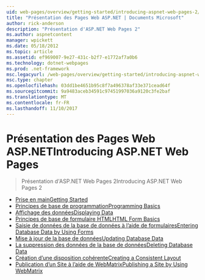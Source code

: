 ```yaml
---
uid: web-pages/overview/getting-started/introducing-aspnet-web-pages-2/index
title: "Présentation des Pages Web ASP.NET | Documents Microsoft"
author: rick-anderson
description: "Présentation d'ASP.NET Web Pages 2"
ms.author: aspnetcontent
manager: wpickett
ms.date: 05/18/2012
ms.topic: article
ms.assetid: ef969007-9e27-431c-b2f7-e1772af7a0b6
ms.technology: dotnet-webpages
ms.prod: .net-framework
msc.legacyurl: /web-pages/overview/getting-started/introducing-aspnet-web-pages-2
msc.type: chapter
ms.openlocfilehash: 03dd1be4651b95c8f7a496378af33e371cead64f
ms.sourcegitcommit: 9a9483aceb34591c97451997036a9120c3fe2baf
ms.translationtype: MT
ms.contentlocale: fr-FR
ms.lasthandoff: 11/10/2017
---
```

<a name="introducing-aspnet-web-pages"></a><span data-ttu-id="45cbf-103">Présentation des Pages Web ASP.NET</span><span class="sxs-lookup"><span data-stu-id="45cbf-103">Introducing ASP.NET Web Pages</span></span>
====================
> <span data-ttu-id="45cbf-104">Présentation d'ASP.NET Web Pages 2</span><span class="sxs-lookup"><span data-stu-id="45cbf-104">Introducing ASP.NET Web Pages 2</span></span>


- [<span data-ttu-id="45cbf-105">Prise en main</span><span class="sxs-lookup"><span data-stu-id="45cbf-105">Getting Started</span></span>](getting-started.md)
- [<span data-ttu-id="45cbf-106">Principes de base de programmation</span><span class="sxs-lookup"><span data-stu-id="45cbf-106">Programming Basics</span></span>](intro-to-web-pages-programming.md)
- [<span data-ttu-id="45cbf-107">Affichage des données</span><span class="sxs-lookup"><span data-stu-id="45cbf-107">Displaying Data</span></span>](displaying-data.md)
- [<span data-ttu-id="45cbf-108">Principes de base de formulaire HTML</span><span class="sxs-lookup"><span data-stu-id="45cbf-108">HTML Form Basics</span></span>](form-basics.md)
- [<span data-ttu-id="45cbf-109">Saisie de données de la base de données à l’aide de formulaires</span><span class="sxs-lookup"><span data-stu-id="45cbf-109">Entering Database Data by Using Forms</span></span>](entering-data.md)
- [<span data-ttu-id="45cbf-110">Mise à jour de la base de données</span><span class="sxs-lookup"><span data-stu-id="45cbf-110">Updating Database Data</span></span>](updating-data.md)
- [<span data-ttu-id="45cbf-111">La suppression des données de la base de données</span><span class="sxs-lookup"><span data-stu-id="45cbf-111">Deleting Database Data</span></span>](deleting-data.md)
- [<span data-ttu-id="45cbf-112">Création d’une disposition cohérente</span><span class="sxs-lookup"><span data-stu-id="45cbf-112">Creating a Consistent Layout</span></span>](layouts.md)
- [<span data-ttu-id="45cbf-113">Publication d’un Site à l’aide de WebMatrix</span><span class="sxs-lookup"><span data-stu-id="45cbf-113">Publishing a Site by Using WebMatrix</span></span>](publishing.md)
